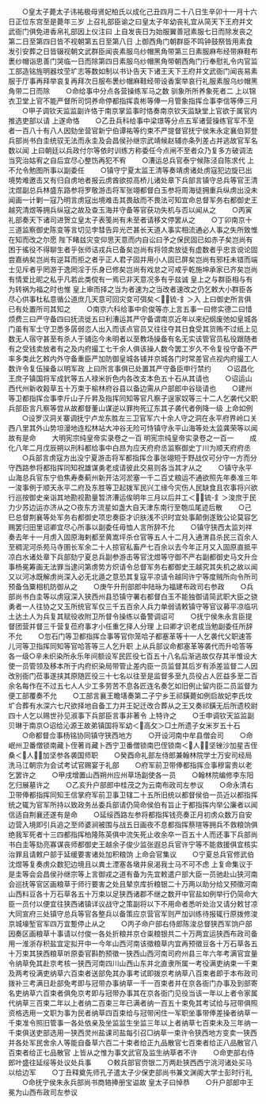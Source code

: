 <!-- { "loadSidebar": true } -->
　　○皇太子薨太子讳祐极母贤妃柏氏以成化己丑四月二十八日生辛卯十一月十六日正位东宫至是薨年三岁  上召礼部臣谕之曰皇太子年幼丧礼宜从简天下王府并文武衙门俱免进香帛礼部因上仪注曰  上自发丧日为始服翼善冠素服七日而除发丧之第二日至第四日皆不视朝第五日至第八日  上御西角门朝群臣不鸣钟鼓祭皆用素食发引安葬之日皆辍视朝文武群臣闻丧素服乌纱帽黑角带第三日素服麻布经带麻鞋布褁纱帽诣思善门哭临一日而除第四日素服乌纱帽黑角带朝西角门行奉慰礼令内官监工部造铭旌明器坟茔圹志等数如制以书讣告天下诸王天下王府并文武衙门闻丧易素服于厅事再拜举哀复再拜次日服布褁纱帽麻鞋经带设香案举哀行礼服素服乌纱帽黑角带二日而除
　　○命给事中分点各营操练军马之数  驯象所所养象死者二  上以锦衣卫堂上官不能严督所司饲养命停都指挥袁彬等俸一月管象指挥佥事李信等俸三月
　　○甲子调钦天监监副许恪于南京掌监事时恪奏南京钦天监缺堂上官欲于属官内推选吏部以请  上遂命恪
　　○乙丑兵科给事中梁璟等分点五军诸营操练官军不至者一百八十有八人因劾坐营官新宁伯谭祐等约束不严提督官抚宁侯朱永定襄伯郭登兵部尚书白圭统驭无法而永圭及会昌侯孙继宗武靖候赵辅亦条列差占并逃故官军名数以闻  上曰朝廷以兵政付尔等依时训练方称委任今点闸不至者众乃复多方破调法当究治姑宥之自后宜尽心整饬再犯不宥
　　○漕运总兵官泰宁候陈泾自陈求代  上不允令勉图所事以副委任
　　○镇守宁夏太监王清等奏靖虏诸处虏寇犯边旋已出境势难邀击又有归自虏地者报云虏酋欲掠高桥儿诸处章下兵部言镇守总兵等官王清沈煜副总兵林盛东路参将罗敬游击将军张翊都督白玉参将周海徒拥重兵纵虏出没未闻画一计剿一寇乃明言虏寇出境难击其畏敌而不畏法可知宜命总督军务右都御史王越究清煜等拥兵纵寇之故及查玉海并守备等官获功失机与否以闻从之
　　○丙寅礼部奏天下诸司进贺立皇太子表笺尚有未至者请移文停罢从之
　　○丁卯南京十三道监察御史陈变等言切见孛彗告异光芒甚长天道人事实相流通必人事之失所致惟在知而改之尔愿  陛下睹兹灾变仰思天意而内自讼曰予之保民固已如赤子矣岂尚有困于徭役不得聊生者乎张师诘戎兵已备矣岂尚有将领卖放徒有虚数者乎忠言谠论固尝嘉纳矣岂尚有逆耳而拒之者乎正人君子固并用小人固已屏矣岂尚有邪枉未错而端士见斥者乎罔游于逸罔淫于乐身已修矣岂尚有戏怠之可戒乎乾施坤承家已齐矣岂尚有情爱比昵之私乎凡若此类傥有一焉已非天意况多有乎兹诚  皇上之与群臣相与有为转祸为福之时也惟  皇上审而择之当为者速为之当改者速改之仍乞敕大小群臣各尽心供事杜私意循公道庶几天意可回灾变可弭矣＜锍-釒＞入  上曰御史所言俱已有处置所司其知之
　　○南京六科给事中俞俊等亦上言五事一曰修实德二曰惜烦费三曰严守备四曰抚流徙五曰利漕运其严守备谓南京近年以来纪纲废弛如皇城各门虽有军士守卫悉多孱弱恣人出入而该点官员又往往夺其日食受其货贿不过纸上见数无人宿守甚至有杀人于铺迄今未明者以至教场操备有名无实该管官员私役跟随者有之受钱卖放者有之及内府撮工七千余人俱该操人数今罢工岁久不令复役守备不严率多类此乞敕内外守备重臣严加防御皇城各铺并京城各门时常差官点视内府撮工人数许令复伍操备以明军政  上曰所言事俱已处置其严守备臣申行禁约
　　○诏昌化王庶子镇国将军成釴等五人禄米折色内各改支本色五十石从其请也
　　○诏运山西代州新收榖草五十万束于榆林府谷县以备边需从户部郎中谷琰请也
　　○建州等卫都指挥佥事李斤山子斤昇及指挥同知等官凡察子逞家奴等三十二人乞袭代父职兵部臣言凡察等尝从故都督董山谋逆以罪拘死辽东其子袭代者例降一级  上命如例
　　○设罗汉洞关寨调抚宁卢龙东胜左三卫官军六十余人守之洞在永平府界岭口关西八里其外山势坦漫地连松林站大冲谷无险可恃镇守永平山海等处太监龚荣等以闻故有是命
　　大明宪宗纯皇帝实录卷之一百
明宪宗纯皇帝实录卷之一百一
　　成化八年二月戊辰朔以刑科都给事中白昂为应天府府丞监察御史丁川为顺天府府丞
　　○兵部言虏寇方出没宁夏游击将军都指挥佥事张翊短于野战仅可分守一方而分守西路参将都指挥同知祝雄谋勇老成请彼此交易则各当其才从之
　　○镇守永平山海总兵官东宁伯焦寿奏蓟州新开沽河淤塞一千二百丈粮运不通欲照先年奏准三年一浚事例于顺天永平二府及东胜等卫起拨军民兴工缘今灾伤人民缺食且农事将兴欲行巡按御史亲诣其地勘视勘量暂济漕运俟明年三月以后并工＜锍-釒＞浚庶于民力少苏边运亦济从之○夜东方流星如盏大自天津东南行至匏瓜尾迹后散
　　○己巳总督荆襄等处军务右都御史项忠奏臣才识肤浅不识时宜处事颠倒遂致公论莫容乞赐罢归田里诏卿宜尽心所事以副委任毋恤人言所辞不允
　　○镇守狭西太监刘祥奏去年十一月虏入固原海剌都至黄嵩坪杀仓官等五人十二月入通渭县杀民三百余人至稠泥河杀苑马寺圉长军余二十人掠官私畜产七百余以去今年正月又入固原直抵平凉白水诸处章下兵部劾宁夏总兵副参游击等官沈煜等守御不严右副都御史马文升佥事杨冕筹画无法罪当逮问第虏势方炽请令总督军务右都御史王越究其失机之故以闻又以河冰既解虏尚深入必无北遁之意恐其复寇平凉请令越同许宁等度贼所向令所司预备刍粟相机防御从之
　　○庚午升刑部郎中陆昹为福建布政司右参政
　　○兵部尚书白圭等以虏寇深入狭西州县恐镇守署右都督白玉不能独御请简武职大臣之骁勇者一人往协之又玉所统官军仅三千五百余人兵力单弱请敕镇守等官议募平凉临巩土达土人为兵复其赋役收附卫所督令操练以备警调诏可
　　○抚宁侯朱永言臣提督团营并督三千营复莅府事才小任重乞择人分理  上曰卿才识老成当勉副委任所辞不允
　　○忽石门等卫都指挥佥事等官你笼哈子都塞革等十一人乞袭代父职速答儿河等卫指挥同知等官哈答等三人乞升职  上从兵部议命都塞革等袭代而升哈答等各一级○辛未织染所永乐年间额设军民匠役七百五十八名后渐逃故仅存其半惟设大使一员管领及移本所于内府织染局带管止差内臣一员监督其后岁有添差监督二人因改别衙门莅事遂挟其原随匠役三十七名以往至是监督多至九员役占人匠益多至二百余名每作在不过五七人人少工多劳苦不息各匠连名奏乞如旧例止留内臣二员监督为便工部覆奏不允
　　○工部言襄王瞻墡奏第二子宁乡王祁鐄薨如例启故妃李氏坟圹合葬有水深六七尺欲择地自备工力并王妃迁改合葬从之王又奏祁鐄无后所遗校尉四十人乞以赐世孙见淑事下兵部臣言事非著令  上特许之
　　○壬申调钦天监监副贝琳于南京○诏给沁源王故弟镇国将军幼＜高攵＞□土所遗子女米岁五十石
　　○命都督佥事杨铭协同镇守狭西地方
　　○开设河南中牟县僧会司
　　○命岷州卫番僧锁南藏卜侄著肖藏卜西宁卫番僧锁南巴侄锁南＜人＞坚锉沙加星吉侄桑＜人＞加坚参各袭国师职
　　○癸酉命礼部左侍郎兼翰林院学士万安司经局洗马江朝宗为会试考试官赐宴于礼部
　　○府军前卫带俸都指挥佥事穆甯贵以老乞罢许之
　　○甲戌增置山西朔州应州草场副使各一员
　　○翰林院编修李东阳乞归展墓许之
　　○乙亥升户部郎中桂茂之为云南布政司左参议
　　○命永清右卫带俸都指挥同知王信掌府军前卫事卫辖二十五所旧统以都督侯伯一员近以都指挥统之辄为官军所持以致政务丛委兵部请仍简命侯伯有旨止于都指挥内举公廉者以闻信适自荆襄还遂有是命
　　○延绥西路左参将都指挥钱亮奏正月初虏众数万自安边营入境即引兵追之至师婆涧被围与战五日画夜不息都指挥蔡瑄等拥兵不救粮饷俱绝我军死者十三四都指挥柏隆陈英俱中流矢死止收余卒一百五十人而还事下兵部尚书白圭等劾亮寡谋丧师都御史王越余子俊少监张遐总兵官许宁等不能救援俱宜核实治罪且请敕户部于延缓要害诸处加积粮饷  上命会官集议
　　○宁夏总兵官修武伯沈煜等复奏虏众数犯边境且以粪土湮塞各墩井泉渴我士马不可不虑  上复命集议于是圭等会会昌侯孙继宗等上言御戎之道有备为先宜敕遣户部大臣一员驰赴山狭河南会巡抚等官区画粮草于师行要害之处且辇京库折粮银二十万两以助分给又预徵河南山西料豆各十万石草各五十万束以足狭西诸郡不继之数开中官盐如例举行仍简命大臣一员付以便宜往狭西诸镇详议战守之策副将以下不用命者悉听处治又请分敕甘凉大同宣府三处镇守总兵等官各整兵以备策应京营官军则严加训练待报辄行原拨修浚京城壕堑官军四万宜蹔停止从之
　　○丙子命户部右侍郎陈浚总督狭西军饷户部因奏区画粮草十事请以付俊一各处折粮并京仓粜粮银共二十万两宜运狭西布政司备用一淮浙存积盐宜定拟开中一今年山西河南该徵粮草内宜再预徵豆各十万石草各五十万束其狭西粮草听原委官斟酌预徵一狭西山西河南司府州县三年六年考满官宜量令纳草免其赴京考核一狭西河南四川山西山东并北直隶所属一考役满吏纳束一千束及两考役满吏纳草六百束者送部免其办事考试即拨京考纳草八百束者即于本布政司拨补三考满日赴部免考即与冠带办事纳草一千一百束者并在京各衙门办事及到部寄名吏纳草六百束者俱免京考即与冠带办事其在京各衙门见役当该一年以上者令家属代纳草三百束二年以上者纳二百束三年已满者纳一百五十束免其考试给与冠带俱照资格选用一文职为事为民者纳草四百束给与冠带闲住一军职坐事带俸差操者纳草一千束准令照旧管事一各处依亲及坐监监生坐监三年以上者纳草七百束未及三年纳一千束俱送吏部选用一狭西灵州盐课司盐每引召□纳草一束许令狭西地方变卖一狭西并各处军民舍余人等能自备草六百二十束者给正九品散官七百束者给正八品散官八百束者给正七品散官  上皆从之惟为事文武官及监生纳草者不许
　　○命吏部右侍郎叶盛往延绥等处议处兵事
　　○敕兵部官赍银二万两赴狭西西宁洮河诸处买马以给边军
　　○丁丑释奠先师孔子遣太子少保吏部尚书兼文渊阁大学士彭时行礼
　　○命抚宁侯朱永兵部尚书商辂捧册宝谥故  皇太子曰悼恭
　　○升户部郎中王冕为山西布政司左参议
